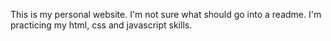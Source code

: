This is my personal website. I'm not sure what should go into a readme. I'm practicing my html, css and javascript skills.
